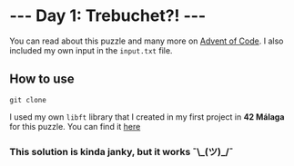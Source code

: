# --- Day 1: Trebuchet?! ---

You can read about this puzzle and many more on [Advent of Code](https://adventofcode.com/2023/day/1). I also included my own input in the `input.txt` file.

## How to use

```
git clone 
```

I used my own `libft` library that I created in my first project in **42 Málaga** for this puzzle. You can find it [here](https://github.com/ColmiiK/libft)
### This solution is kinda janky, but it works ¯\\\_(ツ)\_/¯